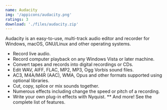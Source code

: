 ```yaml
---
name: Audacity
img: '/appicons/audacity.png'
ratings: 3
download: './files/audacity.zip'
---
```


Audacity is an easy-to-use, multi-track audio editor and recorder for Windows, macOS, GNU/Linux and other operating systems.

- Record live audio.
- Record computer playback on any Windows Vista or later machine.
- Convert tapes and records into digital recordings or CDs.
- Edit WAV, AIFF, FLAC, MP2, MP3, Ogg Vorbis sound files.
- AC3, M4A/M4R (AAC), WMA, Opus and other formats supported using optional libraries.
- Cut, copy, splice or mix sounds together.
- Numerous effects including change the speed or pitch of a recording.
- Write your own plug-in effects with Nyquist.
  \*\* And more! See the complete list of features.
